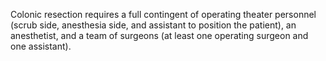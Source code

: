 Colonic resection requires a full contingent of operating theater personnel (scrub side, anesthesia side, and assistant to position the patient), an anesthetist, and a team of surgeons (at least one operating surgeon and one assistant).